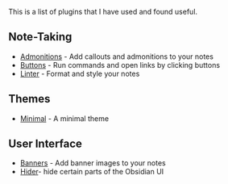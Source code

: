 This is a list of plugins that I have used and found useful.

## Note-Taking

- [Admonitions](https://plugins.javalent.com/admonitions) - Add callouts and admonitions to your notes
- [Buttons](https://github.com/shabegom/buttons) - Run commands and open links by clicking buttons
- [Linter](https://github.com/platers/obsidian-linter) - Format and style your notes

## Themes

- [Minimal](https://minimal.guide/Home) - A minimal theme

## User Interface

- [Banners](https://github.com/noatpad/obsidian-banners) - Add banner images to your notes
- [Hider](https://github.com/kepano/obsidian-hider)- hide certain parts of the Obsidian UI